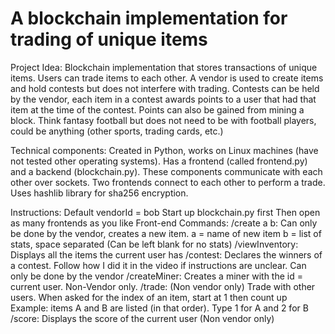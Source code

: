 # A blockchain implementation for trading of unique items

Project Idea: Blockchain implementation that stores transactions of unique items. Users can trade items
to each other. A vendor is used to create items and hold contests but does not interfere with trading.
Contests can be held by the vendor, each item in a contest awards points to a user that had that item at
the time of the contest. Points can also be gained from mining a block. Think fantasy football but does
not need to be with football players, could be anything (other sports, trading cards, etc.)

Technical components: Created in Python, works on Linux machines (have not tested other operating
systems). Has a frontend (called frontend.py) and a backend (blockchain.py). These components
communicate with each other over sockets. Two frontends connect to each other to perform a trade.
Uses hashlib library for sha256 encryption.

Instructions:
Default vendorId = bob
Start up blockchain.py first
Then open as many frontends as you like
Front-end Commands:
/create a b: Can only be done by the vendor, creates a new item.
 a = name of new item
 b = list of stats, space separated (Can be left blank for no stats)
/viewInventory: Displays all the items the current user has
/contest: Declares the winners of a contest. Follow how I did it in the video if instructions are unclear.
Can only be done by the vendor
/createMiner: Creates a miner with the id = current user. Non-Vendor only.
/trade: (Non vendor only) Trade with other users. When asked for the index of an item, start at 1 then
count up
 Example: items A and B are listed (in that order). Type 1 for A and 2 for B
/score: Displays the score of the current user (Non vendor only) 
